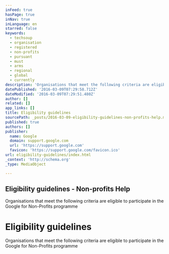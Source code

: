 ```yaml
---
inFeed: true
hasPage: true
inNav: true
inLanguage: en
starred: false
keywords:
  - techsoup
  - organisation
  - registered
  - non-profits
  - pursuant
  - must
  - arms
  - regional
  - global
  - currently
description: 'Organisations that meet the following criteria are eligible to participate in the Google for Non-Profits programme:'
datePublished: '2016-03-09T07:29:58.712Z'
dateModified: '2016-03-09T07:29:51.480Z'
author: []
related: []
app_links: []
title: Eligibility guidelines
sourcePath: _posts/2016-03-09-eligibility-guidelines-non-profits-help.md
published: true
authors: []
publisher:
  name: Google
  domain: support.google.com
  url: 'https://support.google.com'
  favicon: 'https://support.google.com/favicon.ico'
url: eligibility-guidelines/index.html
_context: 'http://schema.org'
_type: MediaObject

---
```

<article style=""><h1>Eligibility guidelines - Non-profits Help</h1><p>Organisations that meet the following criteria are eligible to participate in the Google for Non-Profits programme</p></article>

# Eligibility guidelines

Organisations that meet the following criteria are eligible to participate in the Google for Non-Profits programme